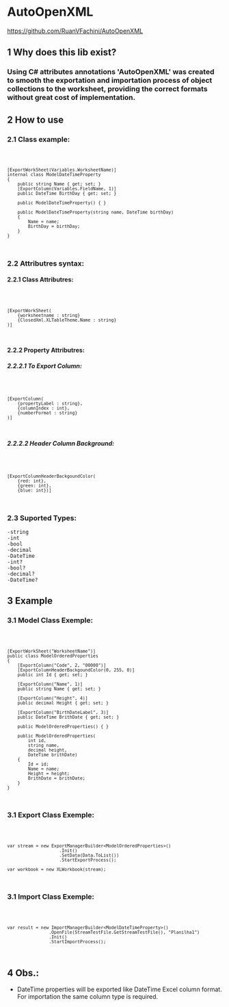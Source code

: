 # AutoOpenXML 
https://github.com/RuanVFachini/AutoOpenXML

## 1 Why does this lib exist?

### Using C# attributes annotations 'AutoOpenXML' was created to smooth the exportation and importation process of object collections to the worksheet, providing the correct formats without great cost of implementation.

## 2 How to use 

### 2.1 Class example:

<code>

    [ExportWorkSheet(Variables.WorksheetName)]
    internal class ModelDateTimeProperty
    {
        public string Name { get; set; }
        [ExportColumn(Variables.FieldName, 1)]
        public DateTime BirthDay { get; set; }

        public ModelDateTimeProperty() { }

        public ModelDateTimeProperty(string name, DateTime birthDay)
        {
            Name = name;
            BirthDay = birthDay;
        }
    }
</code>

### 2.2 Attributres syntax:

#### 2.2.1 Class Attributres:

<code>

    [ExportWorkSheet(
        {worksheetname : string}
        {ClosedXml.XLTableTheme.Name : string}
    )]

</code>

#### 2.2.2 Property Attributres:

##### 2.2.2.1 To Export Column:

<code>

    [ExportColumn(
        {propertyLabel : string},
        {columnIndex : int},
        {numberFormat : string}
    )]
    
</code>

##### 2.2.2.2 Header Column Background:

<code>

    [ExportColumnHeaderBackgoundColor(
        {red: int},
        {green: int},
        {blue: int})]

</code>

### 2.3 Suported Types:

    -string
    -int
    -bool
    -decimal
    -DateTime
    -int?
    -bool?
    -decimal?
    -DateTime?

## 3 Example

### 3.1 Model Class Exemple:

<code>


    [ExportWorkSheet("WorksheetName")]
    public class ModelOrderedProperties
    {
        [ExportColumn("Code", 2, "00000")]
        [ExportColumnHeaderBackgoundColor(0, 255, 0)]
        public int Id { get; set; }

        [ExportColumn("Name", 1)]
        public string Name { get; set; }

        [ExportColumn("Height", 4)]
        public decimal Height { get; set; }

        [ExportColumn("BirthDateLabel", 3)]
        public DateTime BrithDate { get; set; }

        public ModelOrderedProperties() { }

        public ModelOrderedProperties(
            int id,
            string name,
            decimal height,
            DateTime brithDate)
        {
            Id = id;
            Name = name;
            Height = height;
            BrithDate = brithDate;
        }
    }
</code>

### 3.1 Export Class Exemple:

<code>

    var stream = new ExportManagerBuilder<ModelOrderedProperties>()
                        .Init()
                        .SetData(Data.ToList())
                        .StartExportProcess();

    var workbook = new XLWorkbook(stream);

</code>

### 3.1 Import Class Exemple:

<code>

    var result = new ImportManagerBuilder<ModelDateTimeProperty>()
                    .OpenFile(StreamTestFile.GetStreamTestFile(), "Planilha1")
                    .Init()
                    .StartImportProcess();

</code>

## 4 Obs.:

* DateTime properties will be exported like DateTime Excel column format. For importation the same column type is required.
